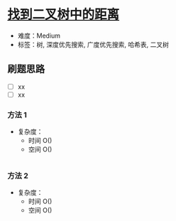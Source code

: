 # [找到二叉树中的距离](https://leetcode-cn.com/problems/find-distance-in-a-binary-tree/)

- 难度：Medium
- 标签：树, 深度优先搜索, 广度优先搜索, 哈希表, 二叉树

## 刷题思路

- [ ] xx
- [ ] xx

### 方法 1

- 复杂度：
    - 时间 O()
    - 空间 O()

``` js

```

### 方法 2

- 复杂度：
    - 时间 O()
    - 空间 O()

``` js

```
